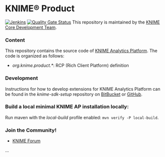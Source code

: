 # KNIME® Product

[![Jenkins](https://jenkins.knime.com/buildStatus/icon?job=knime-product%2Fmaster)](https://jenkins.knime.com/job/knime-product/job/master/)
[![Quality Gate Status](https://sonarcloud.io/api/project_badges/measure?project=KNIME_knime-product&metric=alert_status&token=55129ac721eacd76417f57921368ed587ad8339d)](https://sonarcloud.io/summary/new_code?id=KNIME_knime-product)
This repository is maintained by the [KNIME Core Development Team](mailto:ap-core@knime.com).

### Content
This repository contains the source code of [KNIME Analytics Platform](http://www.knime.org). The code is organized as follows:

* _org.knime.product.*_: RCP (Rich Client Platform) definition

### Development
Instructions for how to develop extensions for KNIME Analytics Platform can be found in the _knime-sdk-setup_ repository on [BitBucket](https://bitbucket.org/KNIME/knime-sdk-setup) or [GitHub](http://github.com/knime/knime-sdk-setup).

### Build a local minimal KNIME AP installation locally:

Run maven with the *local-build* profile enabled: `mvn verify -P local-build`.

### Join the Community!
* [KNIME Forum](https://tech.knime.org/forum)

...
